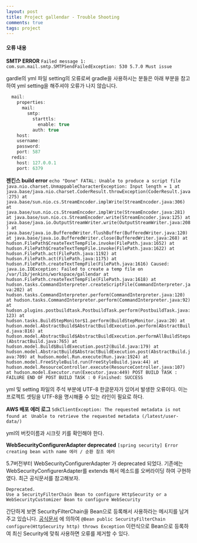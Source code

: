 ```yaml
---
layout: post
title: Project gallendar - Trouble Shooting
comments: true
tags: project
---
```


<h4>오류 내용</h4>

**SMTP ERROR**
`Failed message 1: com.sun.mail.smtp.SMTPSendFailedException: 530 5.7.0 Must issue`

gardle의 yml 파일 setting의 오류로써 gradle을 사용하시는 분들은 아래 부분을 참고하여 yml setting을 해주셔야 오류가 나지 않습니다.

```java
  mail:
    properties:
      mail:
        smtp:
          starttls:
            enable: true
          auth: true
    host: 
    username: 
    password: 
    port: 587
  redis:
    host: 127.0.0.1
    port: 6379

```

**젠킨스 build error**
`echo "Done"
FATAL: Unable to produce a script file
java.nio.charset.UnmappableCharacterException: Input length = 1
	at java.base/java.nio.charset.CoderResult.throwException(CoderResult.java:275)
	at java.base/sun.nio.cs.StreamEncoder.implWrite(StreamEncoder.java:306)
	at java.base/sun.nio.cs.StreamEncoder.implWrite(StreamEncoder.java:281)
	at java.base/sun.nio.cs.StreamEncoder.write(StreamEncoder.java:125)
	at java.base/java.io.OutputStreamWriter.write(OutputStreamWriter.java:208)
	at java.base/java.io.BufferedWriter.flushBuffer(BufferedWriter.java:120)
	at java.base/java.io.BufferedWriter.close(BufferedWriter.java:268)
	at hudson.FilePath$CreateTextTempFile.invoke(FilePath.java:1652)
	at hudson.FilePath$CreateTextTempFile.invoke(FilePath.java:1622)
	at hudson.FilePath.act(FilePath.java:1192)
	at hudson.FilePath.act(FilePath.java:1175)
	at hudson.FilePath.createTextTempFile(FilePath.java:1616)
Caused: java.io.IOException: Failed to create a temp file on /var/lib/jenkins/workspace/gallendar
	at hudson.FilePath.createTextTempFile(FilePath.java:1618)
	at hudson.tasks.CommandInterpreter.createScriptFile(CommandInterpreter.java:202)
	at hudson.tasks.CommandInterpreter.perform(CommandInterpreter.java:120)
	at hudson.tasks.CommandInterpreter.perform(CommandInterpreter.java:92)
	at hudson.plugins.postbuildtask.PostbuildTask.perform(PostbuildTask.java:123)
	at hudson.tasks.BuildStepMonitor$1.perform(BuildStepMonitor.java:20)
	at hudson.model.AbstractBuild$AbstractBuildExecution.perform(AbstractBuild.java:816)
	at hudson.model.AbstractBuild$AbstractBuildExecution.performAllBuildSteps(AbstractBuild.java:765)
	at hudson.model.Build$BuildExecution.post2(Build.java:179)
	at hudson.model.AbstractBuild$AbstractBuildExecution.post(AbstractBuild.java:709)
	at hudson.model.Run.execute(Run.java:1924)
	at hudson.model.FreeStyleBuild.run(FreeStyleBuild.java:44)
	at hudson.model.ResourceController.execute(ResourceController.java:107)
	at hudson.model.Executor.run(Executor.java:449)
POST BUILD TASK : FAILURE
END OF POST BUILD TASK : 0
Finished: SUCCESS`

yml 및 setting 파일의 주석 부분에 UTF-8 한글문자가 있어서 발생한 오류이다. 이는 프로젝트 셋팅을 UTF-8을 명시해줄 수 있는 라인이 필요로 하다.

**AWS 배포 에러 로그**
`SdkClientException: The requested metadata is not found at`
` Unable to retrieve the requested metadata (/latest/user-data/)`

yml의 버킷이름과 시크릿 키를 확인해야 한다.

**WebSecurityConfigurerAdapter deprecated**
`[spring security] Error creating bean with name 에러 / 순환 참조 에러`

5.7버전부터 WebSecurityConfigurerAdapter 가 deprecated 되었다. 기존에는 WebSecurityConfigurerAdapter를 extends 해서 메소드를 오버라이딩 하여 구현하였다. 최근 공식문서를 참고해보자.

```
Deprecated.
Use a SecurityFilterChain Bean to configure HttpSecurity or a WebSecurityCustomizer Bean to configure WebSecurity
````
간단하게 보면 SecurityFilterChain을 Bean으로 등록해서 사용하라는 메시지를 남겨주고 있습니다. [공식문서](https://spring.io/blog/2022/02/21/spring-security-without-the-websecurityconfigureradapter) 에 의하여 `@Bean
public SecurityFilterChain configure(HttpSecurity http) throws Exception` 이런식으로 Bean으로 등록하여 최신 Security에 맞춰 사용하면 오류를 제거할 수 있다.
